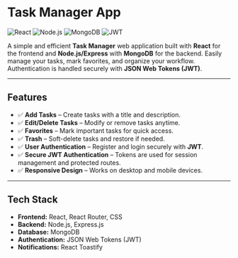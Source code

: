 # Task Manager App

![React](https://img.shields.io/badge/Frontend-React-blue) 
![Node.js](https://img.shields.io/badge/Backend-Node.js-green) 
![MongoDB](https://img.shields.io/badge/Database-MongoDB-brightgreen) 
![JWT](https://img.shields.io/badge/Auth-JWT-orange)

A simple and efficient **Task Manager** web application built with **React** for the frontend and **Node.js/Express** with **MongoDB** for the backend. Easily manage your tasks, mark favorites, and organize your workflow. Authentication is handled securely with **JSON Web Tokens (JWT)**.

---

## Features

- ✅ **Add Tasks** – Create tasks with a title and description.  
- ✅ **Edit/Delete Tasks** – Modify or remove tasks anytime.  
- ✅ **Favorites** – Mark important tasks for quick access.  
- ✅ **Trash** – Soft-delete tasks and restore if needed.  
- ✅ **User Authentication** – Register and login securely with **JWT**.  
- ✅ **Secure JWT Authentication** – Tokens are used for session management and protected routes.  
- ✅ **Responsive Design** – Works on desktop and mobile devices.

---

## Tech Stack

- **Frontend:** React, React Router, CSS  
- **Backend:** Node.js, Express.js  
- **Database:** MongoDB  
- **Authentication:** JSON Web Tokens (JWT)  
- **Notifications:** React Toastify